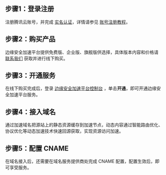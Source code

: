 ## 步骤1：登录注册
注册腾讯云账号，并完成 [实名认证](https://cloud.tencent.com/document/product/378/10496)，详情请参见 [账号注册教程](https://cloud.tencent.com/document/product/378/17985)。

## 步骤2：购买产品
边缘安全加速平台提供免费版、企业版、旗舰版供选择，具体版本内容和价格请 [联系我们](https://cloud.tencent.com/online-service) 获取并进行线下购买。

## 步骤3：开通服务
在线下购买完成后，登录 [边缘安全加速平台控制台](https://console.cloud.tencent.com/teo) ，单击**开通**，即可开通边缘安全加速平台服务。


## 步骤4：接入域名
通过加速域名把源站上的静态资源缓存到加速节点，动态内容通过智能路由优化、协议优化等动态加速技术快速回源获取，实现资源访问加速。


## 步骤5：配置 CNAME
在域名接入后，还需要在域名服务提供商处完成 CNAME 配置，配置生效后，即可享受服务。

